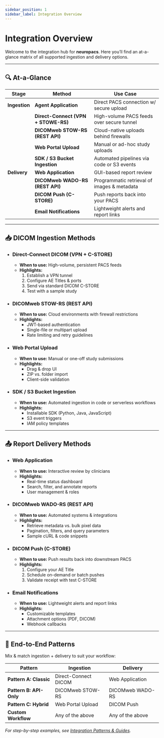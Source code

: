 ```yaml
---
sidebar_position: 1
sidebar_label: Integration Overview
---
```


# Integration Overview

Welcome to the integration hub for **neuropacs**. Here you’ll find an at-a-glance matrix of all supported ingestion and delivery options.

---

## 🔍 At-a-Glance

| **Stage**     | **Method**                          | **Use Case**                                |
| ------------- | ----------------------------------- | ------------------------------------------- |
| **Ingestion** | **Agent Application**               | Direct PACS connection w/ secure upload     |
|               | **Direct-Connect (VPN + STOWE-RS)** | High-volume PACS feeds over secure tunnel   |
|               | **DICOMweb STOW-RS (REST API)**     | Cloud-native uploads behind firewalls       |
|               | **Web Portal Upload**               | Manual or ad-hoc study uploads              |
|               | **SDK / S3 Bucket Ingestion**       | Automated pipelines via code or S3 events   |
| **Delivery**  | **Web Application**                 | GUI-based report review                     |
|               | **DICOMweb WADO-RS (REST API)**     | Programmatic retrieval of images & metadata |
|               | **DICOM Push (C-STORE)**            | Push reports back into your PACS            |
|               | **Email Notifications**             | Lightweight alerts and report links         |

---

## 📥 DICOM Ingestion Methods

- ### Direct-Connect DICOM (VPN + C-STORE)

  - **When to use:** High-volume, persistent PACS feeds
  - **Highlights:**
    1. Establish a VPN tunnel
    2. Configure AE Titles & ports
    3. Send via standard DICOM C-STORE
    4. Test with a sample study

- ### DICOMweb STOW-RS (REST API)

  - **When to use:** Cloud environments with firewall restrictions
  - **Highlights:**
    - JWT-based authentication
    - Single-file or multipart upload
    - Rate limiting and retry guidelines

- ### Web Portal Upload

  - **When to use:** Manual or one-off study submissions
  - **Highlights:**
    - Drag & drop UI
    - ZIP vs. folder import
    - Client-side validation

- ### SDK / S3 Bucket Ingestion
  - **When to use:** Automated ingestion in code or serverless workflows
  - **Highlights:**
    - Installable SDK (Python, Java, JavaScript)
    - S3 event triggers
    - IAM policy templates

---

## 📤 Report Delivery Methods

- ### Web Application

  - **When to use:** Interactive review by clinicians
  - **Highlights:**
    - Real-time status dashboard
    - Search, filter, and annotate reports
    - User management & roles

- ### DICOMweb WADO-RS (REST API)

  - **When to use:** Automated systems & integrations
  - **Highlights:**
    - Retrieve metadata vs. bulk pixel data
    - Pagination, filters, and query parameters
    - Sample cURL & code snippets

- ### DICOM Push (C-STORE)

  - **When to use:** Push results back into downstream PACS
  - **Highlights:**
    1. Configure your AE Title
    2. Schedule on-demand or batch pushes
    3. Validate receipt with test C-STORE

- ### Email Notifications
  - **When to use:** Lightweight alerts and report links
  - **Highlights:**
    - Customizable templates
    - Attachment options (PDF, DICOM)
    - Webhook callbacks

---

## 🔗 End-to-End Patterns

Mix & match ingestion + delivery to suit your workflow:

| **Pattern**             | **Ingestion**        | **Delivery**     |
| ----------------------- | -------------------- | ---------------- |
| **Pattern A: Classic**  | Direct-Connect DICOM | Web Application  |
| **Pattern B: API-Only** | DICOMweb STOW-RS     | DICOMweb WADO-RS |
| **Pattern C: Hybrid**   | Web Portal Upload    | DICOM Push       |
| **Custom Workflow**     | Any of the above     | Any of the above |

_For step-by-step examples, see [Integration Patterns & Guides](./integration-patterns)._
